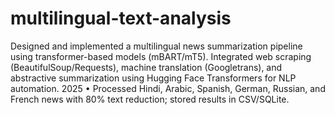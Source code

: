 # multilingual-text-analysis
Designed and implemented a multilingual news summarization pipeline using transformer-based models  (mBART/mT5). Integrated web scraping (BeautifulSoup/Requests), machine translation (Googletrans), and  abstractive summarization using Hugging Face Transformers for NLP automation.                                                                                                                                    2025
• Processed Hindi, Arabic, Spanish, German, Russian, and French news with 80% text reduction; stored results in
 CSV/SQLite.
